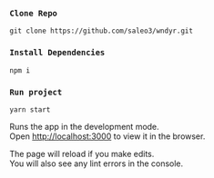 ### `Clone Repo`

```
git clone https://github.com/saleo3/wndyr.git
```

### `Install Dependencies`

```
npm i
```

### `Run project`

```
yarn start
```

Runs the app in the development mode.\
Open [http://localhost:3000](http://localhost:3000) to view it in the browser.

The page will reload if you make edits.\
You will also see any lint errors in the console.
